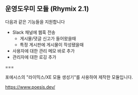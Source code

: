 ## 운영도우미 모듈 (Rhymix 2.1)

다음과 같은 기능들을 지원합니다
- Slack 채널에 웹훅 전송
  - 게시물/댓글 신고가 들어왔을때
  - 특정 게시판에 게시물이 작성됐을때
- 사용자에 대한 관리 메모 바로 추가
- 관리자에 대한 로깅 추가

===

포에시스의 "라이믹스/XE 모듈 생성기"를 사용하여 제작한 모듈입니다.

https://www.poesis.dev/
